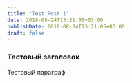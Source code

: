 ```yaml
---
title: "Test Post 1"
date: 2018-08-24T13:21:05+03:00
publishDate: 2018-08-24T13:21:05+03:00
draft: false
---
```

### Тестовый заголовок

Тестовый параграф

